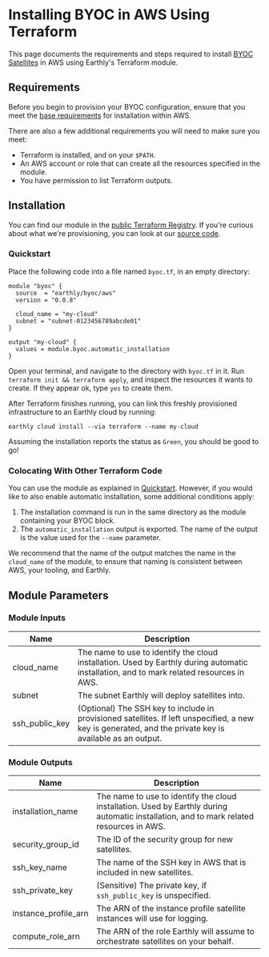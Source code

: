# Installing BYOC in AWS Using Terraform

This page documents the requirements and steps required to install [BYOC Satellites](../byoc.md) in AWS using Earthly's Terraform module.

## Requirements
Before you begin to provision your BYOC configuration, ensure that you meet the [base requirements](./requirements.md) for installation within AWS.

There are also a few additional requirements you will need to make sure you meet:

* Terraform is installed, and on your `$PATH`.
* An AWS account or role that can create all the resources specified in the module.
* You have permission to list Terraform outputs.

## Installation

You can find our module in the [public Terraform Registry](https://registry.terraform.io/modules/earthly/byoc/aws/latest). If you're curious about what we're provisioning, you can look at our [source code](https://github.com/earthly/terraform-aws-byoc/blob/main/main.tf).

### Quickstart

Place the following code into a file named `byoc.tf`, in an empty directory:

```hcl
module "byoc" {
  source  = "earthly/byoc/aws"
  version = "0.0.8"

  cloud_name = "my-cloud"
  subnet = "subnet-0123456789abcde01"
}

output "my-cloud" {
  values = module.byoc.automatic_installation
}
```

Open your terminal, and navigate to the directory with `byoc.tf` in it. Run `terraform init && terraform apply`, and inspect the resources it wants to create. If they appear ok, type `yes` to create them. 

After Terraform finishes running, you can link this freshly provisioned infrastructure to an Earthly cloud by running:

```shell
earthly cloud install --via terraform --name my-cloud
```

Assuming the installation reports the status as `Green`, you should be good to go!

### Colocating With Other Terraform Code

You can use the module as explained in [Quickstart](#quickstart). However, if you would like to also enable automatic installation, some additional conditions apply:

1. The installation command is run in the same directory as the module containing your BYOC block.
2. The `automatic_installation` output is exported. The name of the output is the value used for the `--name` parameter.

We recommend that the name of the output matches the name in the `cloud_name` of the module, to ensure that naming is consistent between AWS, your tooling, and Earthly.

## Module Parameters

### Module Inputs

| Name           | Description                                                                                                                                              |
|----------------|----------------------------------------------------------------------------------------------------------------------------------------------------------|
| cloud_name     | The name to use to identify the cloud installation. Used by Earthly during automatic installation, and to mark related resources in AWS.                 |
| subnet         | The subnet Earthly will deploy satellites into.                                                                                                          |
| ssh_public_key | (Optional) The SSH key to include in provisioned satellites. If left unspecified, a new key is generated, and the private key is available as an output. |


### Module Outputs

| Name                 | Description                                                                                                                              |
|----------------------|------------------------------------------------------------------------------------------------------------------------------------------|
| installation_name    | The name to use to identify the cloud installation. Used by Earthly during automatic installation, and to mark related resources in AWS. |
| security_group_id    | The ID of the security group for new satellites.                                                                                         |
| ssh_key_name         | The name of the SSH key in AWS that is included in new satellites.                                                                       |
| ssh_private_key      | (Sensitive) The private key, if `ssh_public_key` is unspecified.                                                                         |
| instance_profile_arn | The ARN of the instance profile satellite instances will use for logging.                                                                |
| compute_role_arn     | The ARN of the role Earthly will assume to orchestrate satellites on your behalf.                                                        |
